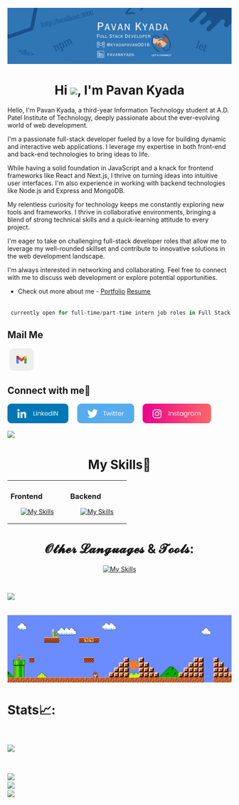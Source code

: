 ![logo](https://github.com/KyadaPavan/KyadaPavan/blob/main/GithubBanner.png?raw=true)
<h1 align="center">Hi <img src="https://raw.githubusercontent.com/aemmadi/aemmadi/master/wave.gif" width="30"/>, I'm Pavan Kyada</h1>


<p>Hello, I'm Pavan Kyada, a third-year Information Technology student at A.D. Patel Institute of Technology, deeply passionate about the ever-evolving world of web development.

I'm a passionate full-stack developer fueled by a love for building dynamic and interactive web applications. I leverage my expertise in both front-end and back-end technologies to bring ideas to life.

While having a solid foundation in JavaScript and a knack for frontend frameworks like React and Next.js, I thrive on turning ideas into intuitive user interfaces. I'm also experience in working with backend technologies like Node.js and Express and MongoDB. 

My relentless curiosity for technology keeps me constantly exploring new tools and frameworks. I thrive in collaborative environments, bringing a blend of strong technical skills and a quick-learning attitude to every project.

I'm eager to take on challenging full-stack developer roles that allow me to leverage my well-rounded skillset and contribute to innovative solutions in the web development landscape.

I'm always interested in networking and collaborating. Feel free to connect with me to discuss web development or explore potential opportunities.</p>

* Check out more about me - [Portfolio](https://pavankyada.vercel.app)  [Resume](https://pavankyada.vercel.app/resume)


```javascript

 currently open for full-time/part-time intern job roles in Full Stack development 🌱

```

  
## Mail Me

<p align="left">&nbsp;<a  href="mailto:kyadapavan0016@gmail.com" target="_blank" align="left"><img src="https://github.com/NikunjThesiya/NikunjThesiya/blob/main/Images/gmail.png" height=50> </a></p>

## Connect with me🤝

<p>
  <a  href="https://linkedin.com/in/pavankyada" target="_blank"><img src="https://github.com/NikunjThesiya/NikunjThesiya/blob/main/Images/linkedinlogo.png" height=44></a> &nbsp; &nbsp;
  <a  href="https://twitter.com/KyadaPavan" target="_blank"><img src="https://github.com/NikunjThesiya/NikunjThesiya/blob/main/Images/twitterlogo.png" height=44></a> &nbsp; &nbsp;
  <a href="https://instagram.com/pavan.kyada.16" target="_blank"><img src="https://github.com/NikunjThesiya/NikunjThesiya/blob/main/Images/instagramlogo.png" height=44></a> &nbsp; &nbsp;
</p>





![](https://user-images.githubusercontent.com/73097560/115834477-dbab4500-a447-11eb-908a-139a6edaec5c.gif)

<div align="center">
<h1>My Skills🚀</h1>
</div>

<table align="center"><tr><td valign="top" width="33%">

### Frontend  
<div align="center">  

 [![My Skills](https://skillicons.dev/icons?i=html,css,js,ts,react,redux,nextjs,tailwind,bootstrap,sass,figma&perline=4)]()

</div>

</td><td valign="top" width="33%">



### Backend  
<div align="center">  
 
[![My Skills](https://skillicons.dev/icons?i=mongodb,nodejs,express,mysql,firebase,supabase&perline=4)]()
 
</div>

</td></tr></table>  

<div align="center">
<h1>𝓞𝓽𝓱𝓮𝓻 𝓛𝓪𝓷𝓰𝓾𝓪𝓰𝓮𝓼 & 𝓣𝓸𝓸𝓵𝓼:</h1>

[![My Skills](https://skillicons.dev/icons?i=c,bash,git,github,netlify,vercel,vite)]()

 
</div>

<br />

![](https://user-images.githubusercontent.com/73097560/115834477-dbab4500-a447-11eb-908a-139a6edaec5c.gif)



<br>

<img src="https://github.com/KyadaPavan/KyadaPavan/blob/main/Mario_Gameplay.gif" alt="Mario Game" width="980">

<br>


# Stats📈:
<br>

[![](https://visitcount.itsvg.in/api?id=KyadaPavan&icon=0&color=0)](https://visitcount.itsvg.in)

<br>

![](https://github-readme-stats.vercel.app/api?username=KyadaPavan&theme=dark&hide_border=true&include_all_commits=true&count_private=true)<br/>
![](https://github-readme-streak-stats.herokuapp.com/?user=KyadaPavan&theme=dark&hide_border=true)<br/>
![](https://github-readme-stats.vercel.app/api/top-langs/?username=KyadaPavan&theme=dark&hide_border=true&include_all_commits=true&count_private=true&layout=compact)



<!-- Proudly created with GPRM ( https://gprm.itsvg.in ) -->

<!-- Proudly created with GPRM ( https://gprm.itsvg.in ) -->
